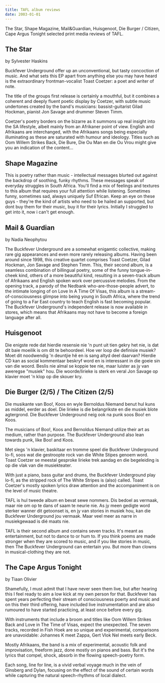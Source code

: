 ```yaml
---
title: TAFL album reviews
date: 2003-01-01
---
```


The Star, Shape Magazine, Mail&Guardian, Huisgenoot, Die Burger / Citizen, Cape Argus Tonight selected print media reviews of TAFL.

## The Star

by Sylvester Haskins

Buckfever Underground offer up an unconventional, but tasty concoction of music. And what sets this EP apart from anything else you may have heard is the extraordinary frontman-vocalist Toast Coetzer: a poet and writer of note.

The title of the groups first release is certainly a mouthful, but it combines a coherent and deeply fluent poetic display by Coetzer, with subtle music undertones created by the band's musicians: bassist-guitarist Gilad Hockman, pianist Jon Savage and drummer Steven Timm.

Coetzer's poetry borders on the bizarre as it summons up real insight into the SA lifestyle, albeit mainly from an Afrikaner point of view. English and Afrikaans are interchanged, with the Afrikaans songs being especially illuminating as these are saturated with humour and ideology. Titles such as Oom Willem Strikes Back, Die Bure, Die Ou Man en die Ou Vrou might give you an indication of the content...

## Shape Magazine

This is poetry rather than music - intellectual messages blurted out against the backdrop of soothing, funky rhythms. These messages speak of everyday struggles in South Africa. You'll find a mix of feelings and textures to this album that requires your full attention while listening. Sometimes funny, sometimes sad, always uniquely Suf Efrican. Keep an eye on these guys - they're the kind of artists who need to be hailed an supported, but dont buy them for their music, buy it for their lyrics. Initially I struggled to get into it, now i can't get enough.

## Mail & Guardian

by Nadia Neophytou

The Buckfever Underground are a somewhat enigamtic collective, making rare gig appearances and even more rarely releasing albums. Having been around since 1998, this creative quartet comprises Toast Coetzer, Gilad Hockman, Jon Savage and Stephen Timm. This, their second album, is a seamless combination of billingual poetry, some of the funny tongue-in-cheek kind, others of a more beautiful kind, resulting in a seven-track album of Afrikaans and English spoken work over percussive melodies. From the opening track, a parody of the Nedbank who-are-those-people advert, to the intimate longing of on Love In A Time Of Visas, this album is a stream-of-consciousness glimpse into being young in South Africa, where the trend of going to a Far East country to teach English is fast becoming popular. The Buckfever Underground's independent release is now available in stores, which means that Afrikaans may not have to become a foreign language after all.

## Huisgenoot

Die enigste rede dat hierdie resensie nie 'n punt uit tien gekry het nie, is dat dit baie moeilik is om dit te behoordeel. Hoe ver loop die definisie musiek? Moet dit noodwendig 'n deuntjie hê en is sang altyd deel daarvan? Hierdie CD kan as social kommentaar beskryf word en is interessant in die goeie sin van die woord. Beslis nie almal se koppie tee nie, maar luister as jy van aweregse "musiek" hou. Die woorde/lirieke is sterk en veral Jon Savage op klavier moet 'n klop op die skouer kry.

## Die Burger (2/5) / The Citizen (2/5)

Die musikante van Boo!, Koos en wyle Bernoldus Niemand benut hul kuns as middel, eerder as doel. Die lirieke is die belangrikste en die musiek blote agtergrond. Die Buckfever Underground neig ook na punk soos Boo! en Koos.

The musicians of Boo!, Koos and Bernoldus Niemand utilize their art as medium, rather than purpose. The Buckfever Underground also lean towards punk, like Boo! and Koos.

Met slegs 'n klavier, baskitaar en tromme speel die Buckfever Underground lo-fi, soos wat die gestroopte rock van die White Stipes genoem word. Toast Coetzer se meestal gesproke lirieke trek aandag en die begeleiding is op die vlak van die musiekteater.

With just a piano, bass guitar and drums, the Buckfever Underground play lo-fi, as the stripped rock of The White Stripes is (also) called. Toast Coetzer's mostly spoken lyrics draw attention and the accompaniment is on the level of music theatre.

TAFL is hul tweede album en bevat sewe nommers. Dis bedoel as vermaak, maar nie om op te dans of saam te neurie nie. As jy meen gedigte word sterker wanner dit getoonset is, en jy van stories in musiek hou, kan die Buckfever Underground jou vermaak. Maar veel meer as narre in musiekgewaad is dié maats nie.

TAFL is their second album and contains seven tracks. It's meant as entertainment, but not to dance to or hum to. If you think poems are made stronger when they are scored to music, and if you like stories in music, then The Buckfever Underground can entertain you. But more than clowns in musical-clothing they are not.

## The Cape Argus Tonight

by Tiaan Olivier

Shamefully, I must admit that I have never seen them live, but after hearing this I feel ready to aim a low kick at my own person for that. Buckfever has spent years perfecting their stream of consciousness poerty and music and on this their third offering, have included live instrumentation and are also rumoured to have started practicing, at least once before every gig.

With instruments that include a broom and titles like Oom Willem Strikes Back and Love in The Time of Visas, expect the unexpected. The seven tracks, recorded in Fish Hoek are so unique and experimental, comparisons are unavoidable: Johannes K meet Zappa, Gert Vlok Nel meets early Beck.

Mostly Afrikaans, the band is a mix of experimental, acoustic folk and improvisation, freeform jazz, done mostly on pianos and bass. But it's the lyrics that compel, shock, absorb in the flowing speech-poetry form.

Each song, line for line, is a vivid verbal voyage much in the vein of Ginsberg and Dylan, focusing on the effect of the sound of certain words while capturing the natural speech-rhythms of local dialect.
